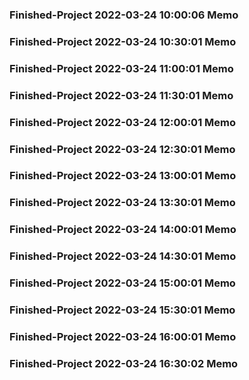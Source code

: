 ### Finished-Project 2022-03-24 10:00:06 Memo
### Finished-Project 2022-03-24 10:30:01 Memo
### Finished-Project 2022-03-24 11:00:01 Memo
### Finished-Project 2022-03-24 11:30:01 Memo
### Finished-Project 2022-03-24 12:00:01 Memo
### Finished-Project 2022-03-24 12:30:01 Memo
### Finished-Project 2022-03-24 13:00:01 Memo
### Finished-Project 2022-03-24 13:30:01 Memo
### Finished-Project 2022-03-24 14:00:01 Memo
### Finished-Project 2022-03-24 14:30:01 Memo
### Finished-Project 2022-03-24 15:00:01 Memo
### Finished-Project 2022-03-24 15:30:01 Memo
### Finished-Project 2022-03-24 16:00:01 Memo
### Finished-Project 2022-03-24 16:30:02 Memo
